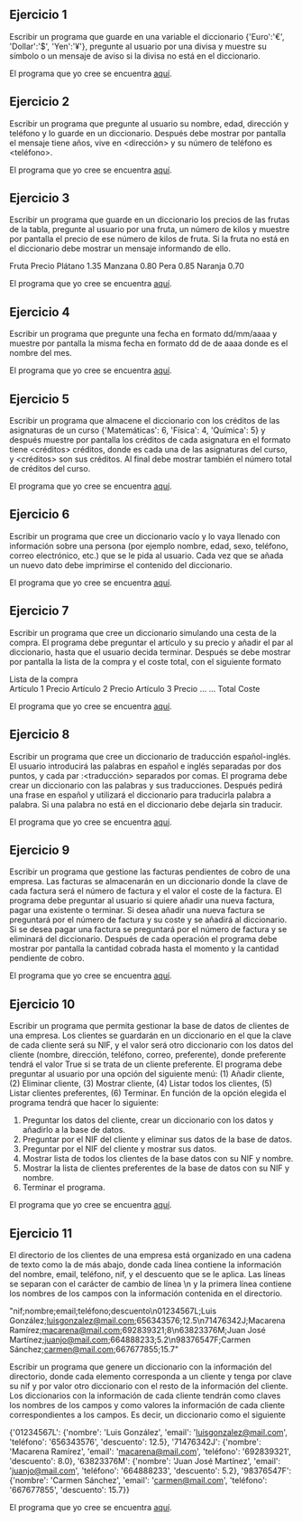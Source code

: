 Ejercicio 1
-----------

Escribir un programa que guarde en una variable el diccionario {'Euro':'€', 'Dollar':'$', 'Yen':'¥'}, pregunte al usuario por una divisa y muestre su símbolo o un mensaje de aviso si la divisa no está en el diccionario.

El programa que yo cree se encuentra [aquí](https://github.com/SyZeck/Ejercicios-de-Programacion-con-Python/tree/main/Diccionarios/Ejercicio%201).

Ejercicio 2
-----------

Escribir un programa que pregunte al usuario su nombre, edad, dirección y teléfono y lo guarde en un diccionario. Después debe mostrar por pantalla el mensaje <nombre> tiene <edad> años, vive en <dirección> y su número de teléfono es <teléfono>.

El programa que yo cree se encuentra [aquí](https://github.com/SyZeck/Ejercicios-de-Programacion-con-Python/tree/main/Diccionarios/Ejercicio%202).

Ejercicio 3
-----------

Escribir un programa que guarde en un diccionario los precios de las frutas de la tabla, pregunte al usuario por una fruta, un número de kilos y muestre por pantalla el precio de ese número de kilos de fruta. Si la fruta no está en el diccionario debe mostrar un mensaje informando de ello.

Fruta	Precio
Plátano	1.35
Manzana	0.80
Pera	0.85
Naranja	0.70

El programa que yo cree se encuentra [aquí](https://github.com/SyZeck/Ejercicios-de-Programacion-con-Python/tree/main/Diccionarios/Ejercicio%203).

Ejercicio 4
-----------

Escribir un programa que pregunte una fecha en formato dd/mm/aaaa y muestre por pantalla la misma fecha en formato dd de <mes> de aaaa donde <mes> es el nombre del mes.

El programa que yo cree se encuentra [aquí](https://github.com/SyZeck/Ejercicios-de-Programacion-con-Python/tree/main/Diccionarios/Ejercicio%204).

Ejercicio 5
-----------

Escribir un programa que almacene el diccionario con los créditos de las asignaturas de un curso {'Matemáticas': 6, 'Física': 4, 'Química': 5} y después muestre por pantalla los créditos de cada asignatura en el formato <asignatura> tiene <créditos> créditos, donde <asignatura> es cada una de las asignaturas del curso, y <créditos> son sus créditos. Al final debe mostrar también el número total de créditos del curso.

El programa que yo cree se encuentra [aquí](https://github.com/SyZeck/Ejercicios-de-Programacion-con-Python/tree/main/Diccionarios/Ejercicio%205).

Ejercicio 6
-----------

Escribir un programa que cree un diccionario vacío y lo vaya llenado con información sobre una persona (por ejemplo nombre, edad, sexo, teléfono, correo electrónico, etc.) que se le pida al usuario. Cada vez que se añada un nuevo dato debe imprimirse el contenido del diccionario.

El programa que yo cree se encuentra [aquí]().

Ejercicio 7
-----------

Escribir un programa que cree un diccionario simulando una cesta de la compra. El programa debe preguntar el artículo y su precio y añadir el par al diccionario, hasta que el usuario decida terminar. Después se debe mostrar por pantalla la lista de la compra y el coste total, con el siguiente formato

Lista de la compra	
Artículo 1	Precio
Artículo 2	Precio
Artículo 3	Precio
…	…
Total	Coste

El programa que yo cree se encuentra [aquí]().

Ejercicio 8
-----------

Escribir un programa que cree un diccionario de traducción español-inglés. El usuario introducirá las palabras en español e inglés separadas por dos puntos, y cada par <palabra>:<traducción> separados por comas. El programa debe crear un diccionario con las palabras y sus traducciones. Después pedirá una frase en español y utilizará el diccionario para traducirla palabra a palabra. Si una palabra no está en el diccionario debe dejarla sin traducir.

El programa que yo cree se encuentra [aquí]().

Ejercicio 9
-----------

Escribir un programa que gestione las facturas pendientes de cobro de una empresa. Las facturas se almacenarán en un diccionario donde la clave de cada factura será el número de factura y el valor el coste de la factura. El programa debe preguntar al usuario si quiere añadir una nueva factura, pagar una existente o terminar. Si desea añadir una nueva factura se preguntará por el número de factura y su coste y se añadirá al diccionario. Si se desea pagar una factura se preguntará por el número de factura y se eliminará del diccionario. Después de cada operación el programa debe mostrar por pantalla la cantidad cobrada hasta el momento y la cantidad pendiente de cobro.

El programa que yo cree se encuentra [aquí]().

Ejercicio 10
-----------

Escribir un programa que permita gestionar la base de datos de clientes de una empresa. Los clientes se guardarán en un diccionario en el que la clave de cada cliente será su NIF, y el valor será otro diccionario con los datos del cliente (nombre, dirección, teléfono, correo, preferente), donde preferente tendrá el valor True si se trata de un cliente preferente. El programa debe preguntar al usuario por una opción del siguiente menú: (1) Añadir cliente, (2) Eliminar cliente, (3) Mostrar cliente, (4) Listar todos los clientes, (5) Listar clientes preferentes, (6) Terminar. En función de la opción elegida el programa tendrá que hacer lo siguiente:

1.	Preguntar los datos del cliente, crear un diccionario con los datos y añadirlo a la base de datos.
2.	Preguntar por el NIF del cliente y eliminar sus datos de la base de datos.
3.	Preguntar por el NIF del cliente y mostrar sus datos.
4.	Mostrar lista de todos los clientes de la base datos con su NIF y nombre.
5.	Mostrar la lista de clientes preferentes de la base de datos con su NIF y nombre.
6.	Terminar el programa.

El programa que yo cree se encuentra [aquí]().

Ejercicio 11
-----------

El directorio de los clientes de una empresa está organizado en una cadena de texto como la de más abajo, donde cada línea contiene la información del nombre, email, teléfono, nif, y el descuento que se le aplica. Las líneas se separan con el carácter de cambio de línea \n y la primera línea contiene los nombres de los campos con la información contenida en el directorio.

"nif;nombre;email;teléfono;descuento\n01234567L;Luis González;luisgonzalez@mail.com;656343576;12.5\n71476342J;Macarena Ramírez;macarena@mail.com;692839321;8\n63823376M;Juan José Martínez;juanjo@mail.com;664888233;5.2\n98376547F;Carmen Sánchez;carmen@mail.com;667677855;15.7"

Escribir un programa que genere un diccionario con la información del directorio, donde cada elemento corresponda a un cliente y tenga por clave su nif y por valor otro diccionario con el resto de la información del cliente. Los diccionarios con la información de cada cliente tendrán como claves los nombres de los campos y como valores la información de cada cliente correspondientes a los campos. Es decir, un diccionario como el siguiente

{'01234567L': {'nombre': 'Luis González', 'email': 'luisgonzalez@mail.com', 'teléfono': '656343576', 'descuento': 12.5}, '71476342J': {'nombre': 'Macarena Ramírez', 'email': 'macarena@mail.com', 'teléfono': '692839321', 'descuento': 8.0}, '63823376M': {'nombre': 'Juan José Martínez', 'email': 'juanjo@mail.com', 'teléfono': '664888233', 'descuento': 5.2}, '98376547F': {'nombre': 'Carmen Sánchez', 'email': 'carmen@mail.com', 'teléfono': '667677855', 'descuento': 15.7}}

El programa que yo cree se encuentra [aquí]().

